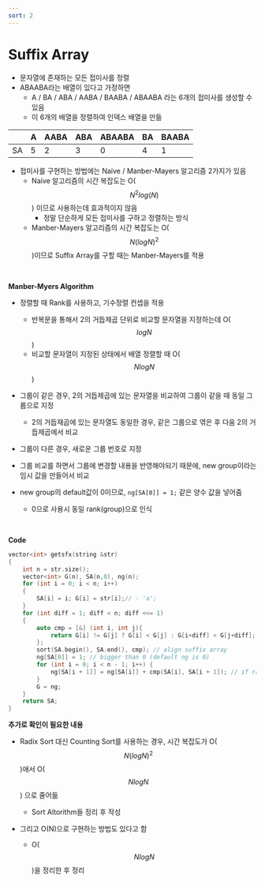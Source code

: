 ```yaml
---
sort: 2
---
```


# Suffix Array

* 문자열에 존재하는 모든 접미사를 정렬
* ABAABA라는 배열이 있다고 가정하면
  * A / BA / ABA / AABA / BAABA / ABAABA 라는 6개의 접미사를 생성할 수 있음
  * 이 6개의 배열을 정렬하여 인덱스 배열을 만듦

|      | A    | AABA | ABA  | ABAABA | BA   | BAABA |
| ---- | ---- | ---- | ---- | ------ | ---- | ----- |
| SA   | 5    | 2    | 3    | 0      | 4    | 1     |



* 접미사를 구현하는 방법에는 Naive / Manber-Mayers 알고리즘 2가지가 있음
  * Naive 알고리즘의 시간 복잡도는 O($$N^2log(N)$$) 이므로 사용하는데 효과적이지 않음
    * 정말 단순하게 모든 접미사를 구하고 정렬하는 방식
  * Manber-Mayers 알고리즘의 시간 복잡도는 O($$N(logN)^2$$)이므로 Suffix Array를 구할 때는 Manber-Mayers를 적용

 <br/>

**Manber-Myers Algorithm**

* 정렬할 때 Rank를 사용하고, 기수정렬 컨셉을 적용
  * 반복문을 통해서 2의 거듭제곱 단위로 비교할 문자열을 지정하는데 O($$logN$$)
  * 비교할 문자열이 지정된 상태에서 배열 정렬할 때 O($$NlogN$$)

* 그룹이 같은 경우, 2의 거듭제곱에 있는 문자열을 비교하여 그룹이 같을 때 동일 그룹으로 지정
  * 2의 거듭재곱에 있는 문자열도 동일한 경우, 같은 그룹으로 엮은 후 다음 2의 거듭제곱에서 비교
* 그룹이 다른 경우, 새로운 그룹 번호로 지정
* 그룹 비교를 하면서 그룹에 변경할 내용을 반영해야되기 때문에, new group이라는 임시 값을 만들어서 비교
* new group의 default값이 0이므로, `ng[SA[0]] = 1;` 같은 양수 값을 넣어줌
  * 0으로 사용시 동일 rank(group)으로 인식

<br/>

**Code**

```c++
vector<int> getsfx(string &str)
{
    int n = str.size();
    vector<int> G(n), SA(n,0), ng(n);
    for (int i = 0; i < n; i++)
    {
        SA[i] = i; G[i] = str[i];// - 'a';
    }
    for (int diff = 1; diff < n; diff <<= 1)
    {
        auto cmp = [&] (int i, int j){
            return G[i] != G[j] ? G[i] < G[j] : G[i+diff] < G[j+diff];
        };
        sort(SA.begin(), SA.end(), cmp); // align suffix array
        ng[SA[0]] = 1; // bigger than 0 (default ng is 0)
        for (int i = 0; i < n - 1; i++) {
            ng[SA[i + 1]] = ng[SA[i]] + cmp(SA[i], SA[i + 1]); // if rank is differ, assign next rank
        }
        G = ng;
    }
    return SA;
}
```



**추가로 확인이 필요한 내용**

* Radix Sort 대신 Counting Sort를 사용하는 경우, 시간 복잡도가 O($$N(logN)^2$$)애서 O($$NlogN$$) 으로 줄어듦
  * Sort Altorithm들 정리 후 작성



* 그리고 O(N)으로 구현하는 방법도 있다고 함
  * O($$NlogN$$ )을 정리한 후 정리
